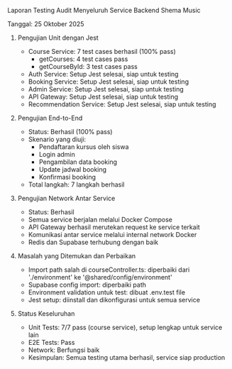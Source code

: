 Laporan Testing Audit Menyeluruh Service Backend Shema Music

Tanggal: 25 Oktober 2025

1. Pengujian Unit dengan Jest
   - Course Service: 7 test cases berhasil (100% pass)
     - getCourses: 4 test cases pass
     - getCourseById: 3 test cases pass
   - Auth Service: Setup Jest selesai, siap untuk testing
   - Booking Service: Setup Jest selesai, siap untuk testing
   - Admin Service: Setup Jest selesai, siap untuk testing
   - API Gateway: Setup Jest selesai, siap untuk testing
   - Recommendation Service: Setup Jest selesai, siap untuk testing

2. Pengujian End-to-End
   - Status: Berhasil (100% pass)
   - Skenario yang diuji:
     - Pendaftaran kursus oleh siswa
     - Login admin
     - Pengambilan data booking
     - Update jadwal booking
     - Konfirmasi booking
   - Total langkah: 7 langkah berhasil

3. Pengujian Network Antar Service
   - Status: Berhasil
   - Semua service berjalan melalui Docker Compose
   - API Gateway berhasil merutekan request ke service terkait
   - Komunikasi antar service melalui internal network Docker
   - Redis dan Supabase terhubung dengan baik

4. Masalah yang Ditemukan dan Perbaikan
   - Import path salah di courseController.ts: diperbaiki dari './environment' ke '@shared/config/environment'
   - Supabase config import: diperbaiki path
   - Environment validation untuk test: dibuat .env.test file
   - Jest setup: diinstall dan dikonfigurasi untuk semua service

5. Status Keseluruhan
   - Unit Tests: 7/7 pass (course service), setup lengkap untuk service lain
   - E2E Tests: Pass
   - Network: Berfungsi baik
   - Kesimpulan: Semua testing utama berhasil, service siap production